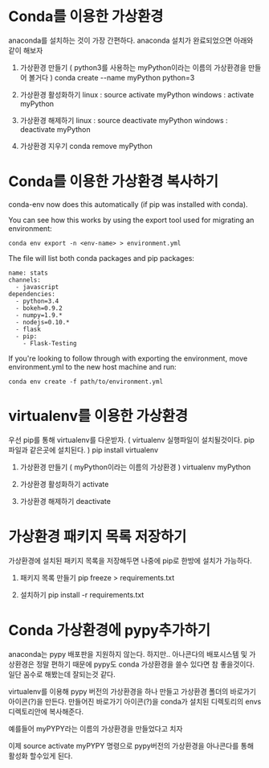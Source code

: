 # Conda를 이용한 가상환경

anaconda를 설치하는 것이 가장 간편하다. anaconda 설치가 완료되었으면 아래와 같이 해보자

1. 가상환경 만들기 ( python3를 사용하는 myPython이라는 이름의 가상환경을 만들어 볼거다 )
conda create --name myPython python=3

2. 가상환경 활성화하기
linux : source activate myPython
windows : activate myPython

3. 가상환경 해제하기
linux : source deactivate myPython
windows : deactivate myPython

4. 가상환경 지우기
conda remove myPython


# Conda를 이용한 가상환경 복사하기

conda-env now does this automatically (if pip was installed with conda).

You can see how this works by using the export tool used for migrating an environment:

`conda env export -n <env-name> > environment.yml`

The file will list both conda packages and pip packages:

    name: stats
    channels:
      - javascript
    dependencies:
      - python=3.4
      - bokeh=0.9.2
      - numpy=1.9.*
      - nodejs=0.10.*
      - flask
      - pip:
        - Flask-Testing
If you're looking to follow through with exporting the environment, move environment.yml to the new host machine and run:

`conda env create -f path/to/environment.yml`


# virtualenv를 이용한 가상환경 

우선 pip를 통해 virtualenv를 다운받자.
( virtualenv 실행파일이 설치될것이다. pip 파일과 같은곳에 설치된다. )
pip install virtualenv

1. 가상환경 만들기 ( myPython이라는 이름의 가상환경 )
virtualenv myPython 

2. 가상환경 활성화하기
activate

3. 가상환경 해제하기
deactivate


# 가상환경 패키지 목록 저장하기

가상환경에 설치된 패키지 목록을 저장해두면 나중에 pip로 한방에 설치가 가능하다.

1. 패키지 목록 만들기
pip freeze > requirements.txt

2. 설치하기
pip install -r requirements.txt


# Conda 가상환경에 pypy추가하기

anaconda는 pypy 배포판을 지원하지 않는다. 하지만.. 아나콘다의 배포시스템 및 가상환경은 정말 편하기 때문에 pypy도 conda 가상환경을 쓸수 있다면 참 좋을것이다. 일단 꼼수로 해봤는데 잘되는것 같다.

virtualenv를 이용해 pypy 버전의 가상환경을 하나 만들고 가상환경 폴더의 바로가기 아이콘(?)을  만든다. 만들어진 바로가기 아이콘(?)을 conda가 설치된 디렉토리의 envs 디렉토리안에  복사해준다.

예를들어 myPYPY라는 이름의 가상환경을 만들었다고 치자

이제 source activate myPYPY 명령으로 pypy버전의 가상환경을 아나콘다를 통해 활성화 할수있게 된다.